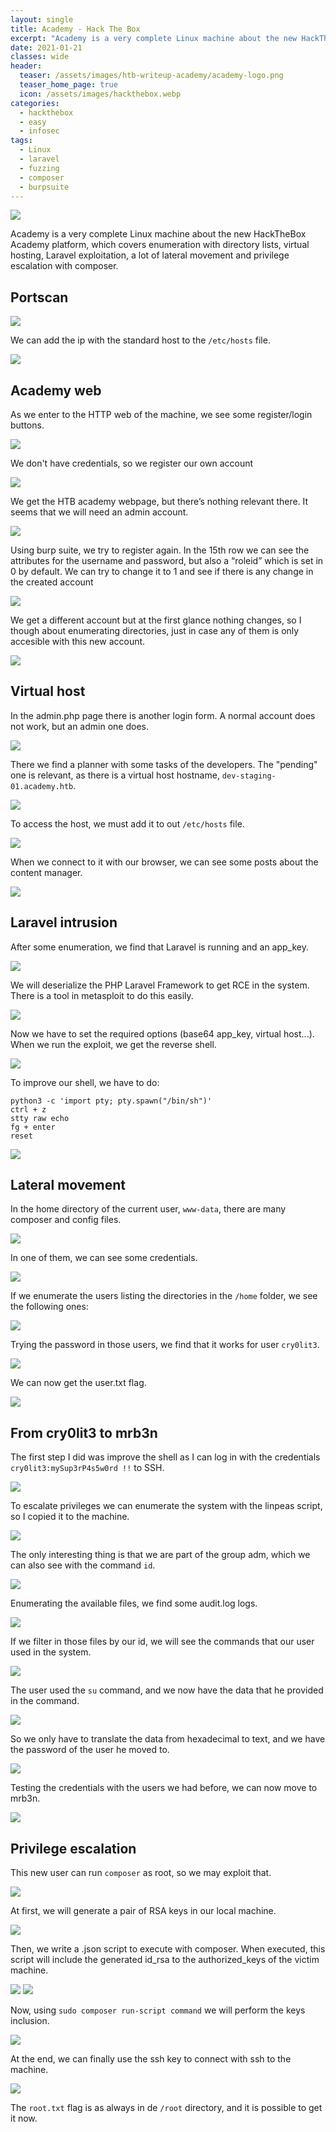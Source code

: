 ```yaml
---
layout: single
title: Academy - Hack The Box
excerpt: "Academy is a very complete Linux machine about the new HackTheBox Academy platform, which covers enumeration with directory lists, virtual hosting, Laravel exploitation, a lot of lateral movement and privilege escalation with composer."
date: 2021-01-21
classes: wide
header:
  teaser: /assets/images/htb-writeup-academy/academy-logo.png
  teaser_home_page: true
  icon: /assets/images/hackthebox.webp
categories:
  - hackthebox
  - easy
  - infosec
tags:  
  - Linux
  - laravel
  - fuzzing
  - composer
  - burpsuite
---
```


![](/assets/images/htb-writeup-academy/academy-logo.png)

Academy is a very complete Linux machine about the new HackTheBox Academy platform, which covers enumeration with directory lists, virtual hosting, Laravel exploitation,  a lot of lateral movement and privilege escalation with composer.

## Portscan

![](/assets/images/htb-writeup-academy/academy1.png)

We can add the ip with the standard host to the `/etc/hosts` file.  

![](/assets/images/htb-writeup-academy/academy2.png)

## Academy web

As we enter to the HTTP web of the machine, we see some register/login buttons.

![](/assets/images/htb-writeup-academy/academy3.png)

We don't have credentials, so we register our own account

![](/assets/images/htb-writeup-academy/academy4.png)

We get the HTB academy webpage, but there’s nothing relevant there. It seems that we will need an admin account.

![](/assets/images/htb-writeup-academy/academy5.png)

Using burp suite, we try to register again. In the 15th row we can see the attributes for the
username and password, but also a “roleid” which is set in 0 by default. We can try to change it to 1 and see if there is any change in the created account

![](/assets/images/htb-writeup-academy/academy6.png)

We get a different account but at the first glance nothing changes, so I though about enumerating directories, just in case any of them is only accesible with this new account.

![](/assets/images/htb-writeup-academy/academy7.png)

## Virtual host

In the admin.php page there is another login form. A normal account does not work, but an admin one does.

![](/assets/images/htb-writeup-academy/academy8.png)

There we find a planner with some tasks of the developers. The "pending" one is relevant, as there is a virtual host hostname, `dev-staging-01.academy.htb`.

![](/assets/images/htb-writeup-academy/academy9.png)

To access the host, we must add it to out `/etc/hosts` file.

![](/assets/images/htb-writeup-academy/academy10.png)

When we connect to it with our browser, we can see some posts about the content manager.

![](/assets/images/htb-writeup-academy/academy11.png)

## Laravel intrusion

After some enumeration, we find that Laravel is running and an app_key.

![](/assets/images/htb-writeup-academy/academy12.png)

We will deserialize the PHP Laravel Framework to get RCE in the system. There is a tool in metasploit to do this easily.

![](/assets/images/htb-writeup-academy/academy13.png)

Now we have to set the required options (base64 app_key, virtual host...). When we run the exploit, we get the reverse shell.

![](/assets/images/htb-writeup-academy/academy14.png)

To improve our shell, we have to do:

```
python3 -c 'import pty; pty.spawn("/bin/sh")'
ctrl + z
stty raw echo
fg + enter
reset
```

![](/assets/images/htb-writeup-academy/academy15.png)

## Lateral movement

In the home directory of the current user, `www-data`, there are many composer and config files.

![](/assets/images/htb-writeup-academy/academy16.png)

In one of them, we can see some credentials.

![](/assets/images/htb-writeup-academy/academy17.png)

If we enumerate the users listing the directories in the `/home` folder, we see the following ones:

![](/assets/images/htb-writeup-academy/academy18.png)

Trying the password in those users, we find that it works for user `cry0lit3`.

![](/assets/images/htb-writeup-academy/academy19.png)

We can now get the user.txt flag.

![](/assets/images/htb-writeup-academy/academy20.png)

## From cry0lit3 to mrb3n

The first step I did was improve the shell as I can log in with the credentials `cry0lit3:mySup3rP4s5w0rd !!` to SSH.

![](/assets/images/htb-writeup-academy/academy21.png)

To escalate privileges we can enumerate the system with the linpeas script, so I copied it to the machine.

![](/assets/images/htb-writeup-academy/academy23.png)

The only interesting thing is that we are part of the group adm, which we can also see with the command `id`.

![](/assets/images/htb-writeup-academy/academy24.png)

Enumerating the available files, we find some audit.log logs.

![](/assets/images/htb-writeup-academy/academy25.png)

If we filter in those files by our id, we will see the commands that our user used in the system.

![](/assets/images/htb-writeup-academy/academy27.png)

The user used the `su` command, and we now have the data that he provided in the command.

![](/assets/images/htb-writeup-academy/academy28.png)

So we only have to translate the data from hexadecimal to text, and we have the password of the user he moved to.

![](/assets/images/htb-writeup-academy/academy29.png)

Testing the credentials with the users we had before, we can now move to mrb3n.

![](/assets/images/htb-writeup-academy/academy30.png)

## Privilege escalation

This new user can run `composer` as root, so we may exploit that.

![](/assets/images/htb-writeup-academy/academy31.png)

At first, we will generate a pair of RSA keys in our local machine.

![](/assets/images/htb-writeup-academy/academy32.png)

Then, we write a .json script to execute with composer. When executed, this script will include the generated id_rsa to the authorized_keys of the victim machine.

![](/assets/images/htb-writeup-academy/academy34.png)
![](/assets/images/htb-writeup-academy/academy33.png)

Now, using `sudo composer run-script command` we will perform the keys inclusion.

![](/assets/images/htb-writeup-academy/academy35.png)

At the end, we can finally use the ssh key to connect with ssh to the machine.

![](/assets/images/htb-writeup-academy/academy36.png)

The `root.txt` flag is as always in de `/root` directory, and it is possible to get it now.